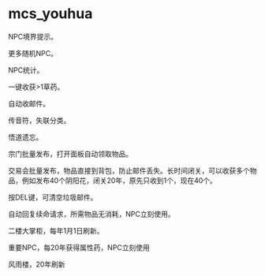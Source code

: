# mcs_youhua

NPC境界提示。

更多随机NPC。

NPC统计。

一键收获>1草药。

自动收邮件。

传音符，失联分类。

悟道遗忘。

宗门批量发布，打开面板自动领取物品。

交易会批量发布，物品直接到背包，防止邮件丢失。长时间闭关，可以收获多个物品，例如发布40个阴阳花，闭关20年，原先只收到1个，现在40个。

按DEL键，可清空垃圾邮件。

自动回复续命请求，所需物品无消耗，NPC立刻使用。

二楼大掌柜，每年1月1日刷新。

重要NPC，每20年获得属性药，NPC立刻使用

风雨楼，20年刷新